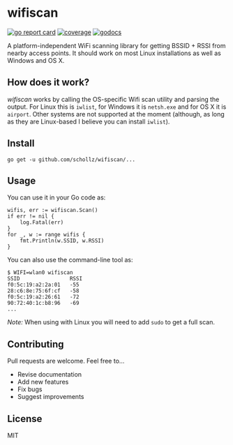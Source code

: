 # wifiscan

[![go report card](https://goreportcard.com/badge/github.com/schollz/wifiscan)](https://goreportcard.com/report/github.com/schollz/wifiscan) 
[![coverage](https://img.shields.io/badge/coverage-87%25-brightgreen.svg)](https://gocover.io/github.com/schollz/wifiscan)
[![godocs](https://godoc.org/github.com/schollz/wifiscan?status.svg)](https://godoc.org/github.com/schollz/wifiscan) 


A platform-independent WiFi scanning library for getting BSSID + RSSI from nearby access points. It should work on most Linux installations as well as Windows and OS X.

## How does it work?

*wifiscan* works by calling the OS-specific Wifi scan utility and parsing the output. For Linux this is `iwlist`, for Windows it is `netsh.exe` and for OS X it is `airport`. Other systems are not supported at the moment (although, as long as they are Linux-based I believe you can install `iwlist`).

## Install

```
go get -u github.com/schollz/wifiscan/...
```

## Usage 

You can use it in your Go code as:

```golang
wifis, err := wifiscan.Scan()
if err != nil {
    log.Fatal(err)
}
for _, w := range wifis {
    fmt.Println(w.SSID, w.RSSI)
}
```

You can also use the command-line tool as:

```
$ WIFI=wlan0 wifiscan
SSID                RSSI
f0:5c:19:a2:2a:01   -55
28:c6:8e:75:6f:cf   -58
f0:5c:19:a2:26:61   -72
90:72:40:1c:b8:96   -69
...
```

_Note:_ When using with Linux you will need to add `sudo` to get a full scan.

## Contributing

Pull requests are welcome. Feel free to...

- Revise documentation
- Add new features
- Fix bugs
- Suggest improvements

## License

MIT
